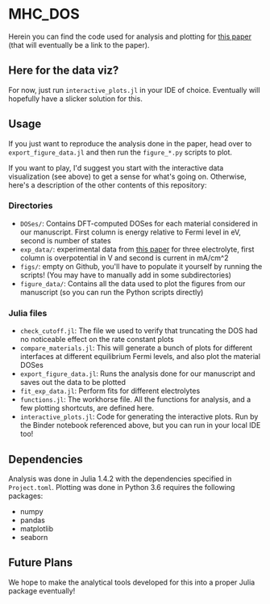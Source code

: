 # MHC_DOS

Herein you can find the code used for analysis and plotting for [this paper](link_eventually) (that will eventually be a link to the paper).

## Here for the data viz?
For now, just run `interactive_plots.jl` in your IDE of choice. Eventually will hopefully have a slicker solution for this.

## Usage
If you just want to reproduce the analysis done in the paper, head over to `export_figure_data.jl` and then run the `figure_*.py` scripts to plot.

If you want to play, I'd suggest you start with the interactive data visualization (see above) to get a sense for what's going on. Otherwise, here's a description of the other contents of this repository:

### Directories
* `DOSes/`: Contains DFT-computed DOSes for each material considered in our manuscript. First column is energy relative to Fermi level in eV, second is number of states
* `exp_data/`: experimental data from [this paper](https://pubs.acs.org/doi/abs/10.1021/acsenergylett.0c00031) for three electrolyte, first column is overpotential in V and second is current in mA/cm^2
* `figs/`: empty on Github, you'll have to populate it yourself by running the scripts! (You may have to manually add in some subdirectories)
* `figure_data/`: Contains all the data used to plot the figures from our manuscript (so you can run the Python scripts directly)

### Julia files
* `check_cutoff.jl`: The file we used to verify that truncating the DOS had no noticeable effect on the rate constant plots
* `compare_materials.jl`: This will generate a bunch of plots for different interfaces at different equilibrium Fermi levels, and also plot the material DOSes
* `export_figure_data.jl`: Runs the analysis done for our manuscript and saves out the data to be plotted
* `fit_exp_data.jl`: Perform fits for different electrolytes
* `functions.jl`: The workhorse file. All the functions for analysis, and a few plotting shortcuts, are defined here.
* `interactive_plots.jl`: Code for generating the interactive plots. Run by the Binder notebook referenced above, but you can run in your local IDE too!

## Dependencies
Analysis was done in Julia 1.4.2 with the dependencies specified in `Project.toml`. Plotting was done in Python 3.6 requires the following packages:
* numpy
* pandas
* matplotlib
* seaborn

## Future Plans
We hope to make the analytical tools developed for this into a proper Julia package eventually!
